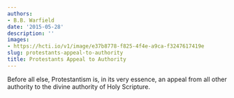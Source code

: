 ```yaml
---
authors:
- B.B. Warfield
date: '2015-05-28'
description: ''
images:
- https://hcti.io/v1/image/e37b8778-f825-4f4e-a9ca-f3247617419e
slug: protestants-appeal-to-authority
title: Protestants Appeal to Authority
---
```


Before all else, Protestantism is, in its very essence, an appeal from all other authority to the divine authority of Holy Scripture.